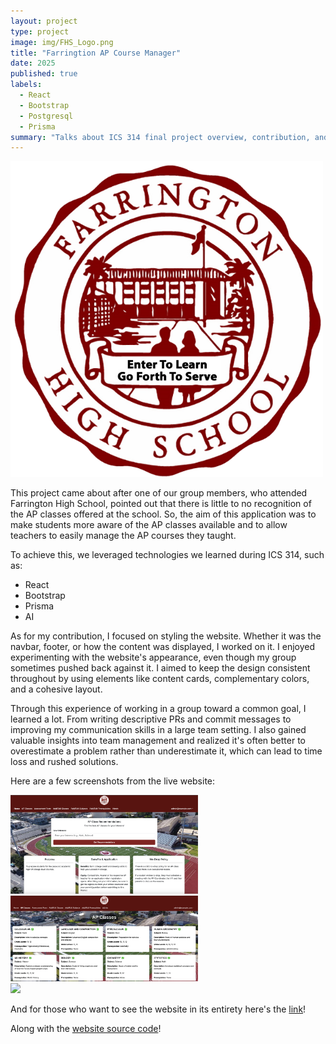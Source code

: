 ```yaml
---
layout: project
type: project
image: img/FHS_Logo.png
title: "Farringtion AP Course Manager"
date: 2025
published: true
labels:
  - React
  - Bootstrap
  - Postgresql
  - Prisma
summary: "Talks about ICS 314 final project overview, contribution, and what we learned in the process"
---
```


<div class="text-center p-4">
  <img width="500px" src="../img/FHS_Logo.png" class="img-thumbnail" >
</div>

This project came about after one of our group members, who attended Farrington High School, pointed out that there is little to no recognition of the AP classes offered at the school. So, the aim of this application was to make students more aware of the AP classes available and to allow teachers to easily manage the AP courses they taught.

To achieve this, we leveraged technologies we learned during ICS 314, such as:

- React
- Bootstrap
- Prisma
- AI

As for my contribution, I focused on styling the website. Whether it was the navbar, footer, or how the content was displayed, I worked on it. I enjoyed experimenting with the website's appearance, even though my group sometimes pushed back against it. I aimed to keep the design consistent throughout by using elements like content cards, complementary colors, and a cohesive layout.

Through this experience of working in a group toward a common goal, I learned a lot. From writing descriptive PRs and commit messages to improving my communication skills in a large team setting. I also gained valuable insights into team management and realized it's often better to overestimate a problem rather than underestimate it, which can lead to time loss and rushed solutions.

Here are a few screenshots from the live website:

<div class="p-4">
  <img width="300px" src="../img/landing-page.png" class="img-thumbnail" >
</div>

<div class="p-4">
  <img width="300px" src="../img/ap-classes-page.png" class="img-thumbnail" >
</div>

<div class="p-4">
  <img width="300px" src="../img/assessment-form-page.png" class="img-thumbnail" >
</div>

And for those who want to see the website in its entirety here's the [link](https://apcoursemanager.vercel.app/)!

Along with the [website source code](https://farringtonap.github.io/farrington-ap.github.io/)!
